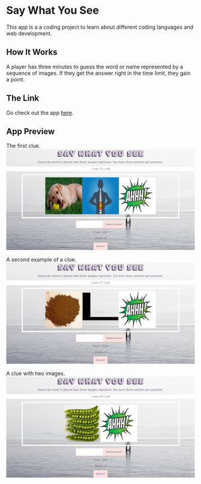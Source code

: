 # Say What You See
This app is a a coding project to learn about different coding languages and web development.

## How It Works
A player has three minutes to guess the word or name represented by a sequence of images.  If they get the answer right in the time limit, they gain a point.

## The Link
Go check out the app [here](https://react-app-alicia639.herokuapp.com/).

## App Preview

The first clue.
![First App Screenshot](screenshot_app_1.png)

A second example of a clue.
![Second App Screenshot](screenshot_app_2.png)

A clue with two images.
![Third App Screenshot](screenshot_app_3.png)
